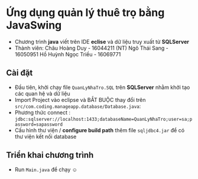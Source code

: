 ﻿# Ứng dụng quản lý thuê trọ bằng JavaSwing
- Chương trình **java** viết trên IDE **eclise** và dữ liệu truy xuất từ **SQLServer**
- Thành viên:
	Châu Hoàng Duy - 16044211 (NT)
	Ngô Thái Sang - 16050951
	Hồ Huỳnh Ngọc Triều - 16069771

## Cài đặt
- Đầu tiên, khởi chạy file `QuanLyNhaTro.SQL` trên **SQLServer** nhằm khởi tạo các quan hệ và dữ liệu
- Import Project vào eclipse và BẮT BUỘC thay đổi trên `src/com.coding.manageapp.database/Database.java`:
- Phương thức connect : `jdbc:sqlserver://localhost:1433;databaseName=QuanLyNhaTro;user=sa;password=sapassword`
- Cấu hình thư viện / **configure build path** thêm file `sqljdbc4.jar` để có thư viện kết nối database

## Triển khai chương trình
- Run `Main.java` để chạy ☺


